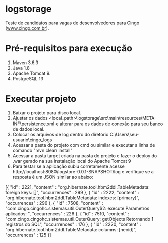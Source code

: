 # logstorage
Teste de candidatos para vagas de desenvolvedores para Cingo (www.cingo.com.br).

# Pré-requisitos para execução
1. Maven 3.6.3
2. Java 1.8
3. Apache Tomcat 9.
4. PostgreSQL 13

# Executar projeto
1. Baixar o projeto para disco local.
2. Ajustar os dados <local_path>\logstorage\src\main\resources\META-INF\persistence.xml e alterar para os dados de conexão para seu banco de dados local.
3. Colocar os arquivos de log dentro do diretório C:\Users\seu-usuario\cingo_logs
4. Acessar a pasta do projeto com cmd ou similar e executar a linha de comando "mvn clean install"
5. Acessar a pasta target criada na pasta do projeto e fazer o deploy do .war gerado na sua instalação local do Apache Tomcat 9
6. Para testar se a aplicação subiu corretamente acesse http://localhost:8080/logstore-0.0.1-SNAPSHOT/log e verifique se a resposta é um JSON similar ao abaixo: 

[{
  "id" : 2221,
  "content" : "org.hibernate.tool.hbm2ddl.TableMetadata: <init> foreign keys: []",
  "occurrences" : 299
}, {
  "id" : 2222,
  "content" : "org.hibernate.tool.hbm2ddl.TableMetadata: <init> indexes: [primary]",
  "occurrences" : 296
}, {
  "id" : 7508,
  "content" : "com.cingo.cingohc.sistemas.util.OuterQuery$2: execute Parametros aplicados: ",
  "occurrences" : 226
}, {
  "id" : 7510,
  "content" : "com.cingo.cingohc.sistemas.util.OuterQuery: getObjects Retornando 1 registros do SQL",
  "occurrences" : 176
}, {
  "id" : 2220,
  "content" : "org.hibernate.tool.hbm2ddl.TableMetadata: <init> columns: [neoid]",
  "occurrences" : 125
}]
